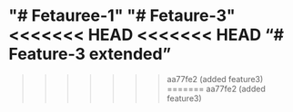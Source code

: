 "# Fetauree-1"
"# Fetaure-3"
<<<<<<< HEAD
<<<<<<< HEAD
“# Feature-3 extended”
=======
>>>>>>> aa77fe2 (added feature3)
=======
>>>>>>> aa77fe2 (added feature3)
